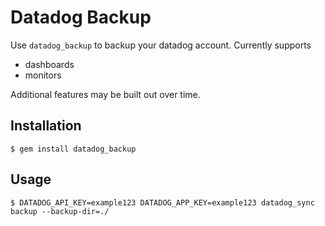 # Datadog Backup

Use `datadog_backup` to backup your datadog account.
Currently supports

  - dashboards
  - monitors

Additional features may be built out over time.

## Installation

```
$ gem install datadog_backup
```

## Usage

```
$ DATADOG_API_KEY=example123 DATADOG_APP_KEY=example123 datadog_sync backup --backup-dir=./
```
